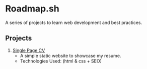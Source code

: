 # Roadmap.sh

A series of projects to learn web development and best practices.

## Projects

1. [Single Page CV](singlepage-cv)
   -  A simple static website to showcase my resume.
   -  Technologies Used: (html & css + SEO)
